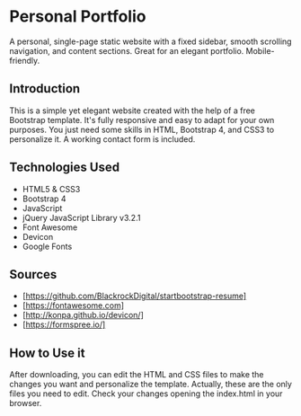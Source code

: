 # Personal Portfolio

A personal, single-page static website with a fixed sidebar, smooth scrolling navigation, and content sections. Great for an elegant portfolio. Mobile-friendly. 

## Introduction

This is a simple yet elegant website created with the help of a free Bootstrap template. It's fully responsive and easy to adapt for your own purposes. You just need some skills in HTML, Bootstrap 4, and CSS3 to personalize it. A working contact form is included. 

## Technologies Used

* HTML5 & CSS3
* Bootstrap 4
* JavaScript
* jQuery JavaScript Library v3.2.1
* Font Awesome
* Devicon
* Google Fonts

## Sources

* [https://github.com/BlackrockDigital/startbootstrap-resume]
* [https://fontawesome.com]
* [http://konpa.github.io/devicon/]
* [https://formspree.io/]

## How to Use it

After downloading, you can edit the HTML and CSS files to make the changes you want and personalize the template. Actually, these are the only files you need to edit. Check your changes opening the index.html in your browser.







